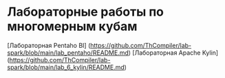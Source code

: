 # Лабораторные работы по многомерным кубам

[Лабораторная Pentaho BI] (https://github.com/ThCompiler/lab-spark/blob/main/lab_pentaho/README.md)
[Лабораторная Apache Kylin] (https://github.com/ThCompiler/lab-spark/blob/main/lab_6_kylin/README.md)

